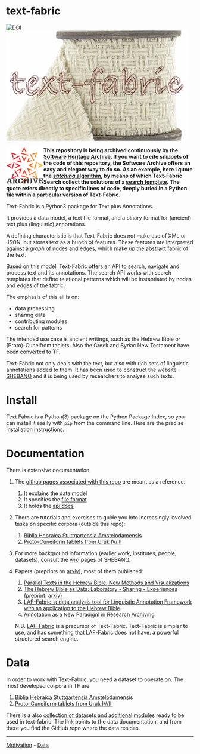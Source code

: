 # text-fabric

[![DOI](https://zenodo.org/badge/DOI/10.5281/zenodo.1008899.svg)](https://doi.org/10.5281/zenodo.592193)
![text-fabric](/docs/images/tf.png)


<a target="_blank" href="https://archive.softwareheritage.org/browse/origin/https://github.com/Dans-labs/text-fabric/directory/"><img src="/docs/images/swh-logo-archive.png" width="100" align="left"/></a>

**This repository is being archived continuously by the 
[Software Heritage Archive](https://archive.softwareheritage.org).
If you want to cite snippets of the code of this repository, the Software Archive
offers an easy and elegant way to do so.
As an example, here I quote the 
[*stitching* algorithm](https://archive.softwareheritage.org/swh:1:cnt:6169c074089ddc8a0e048cb67e1fec57857ef54d;lines=3224-3270/),
by means of which Text-Fabric Search collect the solutions of a
[search template](https://dans-labs.github.io/text-fabric/Api/General/#searching).
The quote refers directly to specific lines of code, deeply buried in
a Python file within a particular version of Text-Fabric.**

Text-Fabric is a Python3 package for Text plus Annotations.

It provides a data model, a text file format, and a binary format for (ancient) text plus
(linguistic) annotations.

A defining characteristic is that Text-Fabric does not make use of XML or JSON,
but stores text as a bunch of features.
These features are interpreted against a *graph* of nodes and edges, which make up the
abstract fabric of the text.

Based on this model, Text-Fabric offers an API to search, navigate and process text
and its annotations.
The search API works with search templates that define relational patterns
which will be instantiated by nodes and edges of the fabric.

The emphasis of this all is on:

* data processing
* sharing data
* contributing modules
* search for patterns

The intended use case is ancient writings, such as the Hebrew Bible or (Proto)-Cuneifrom tablets.
Also the Greek and Syriac New Testament have been converted to TF.

Text-Fabric not only deals with the text, but also with rich sets of linguistic annotations added to them.
It has been used to construct the website
[SHEBANQ](https://shebanq.ancient-data.org) and it is being
used by researchers to analyse such texts. 

# Install

Text Fabric is a Python(3) package on the Python Package Index, so you can install it easily with `pip` from
the command line. Here are the precise
[installation instructions](https://dans-labs.github.io/text-fabric/).

# Documentation

There is extensive documentation.

1. The [github pages associated with this repo](https://dans-labs.github.io/text-fabric/) are meant as a reference.
   1. It explains the [data model](https://dans-labs.github.io/text-fabric/Model/Data-Model/)
   2. It specifies the [file format](https://dans-labs.github.io/text-fabric/Model/File-formats/)
   3. It holds the [api docs](https://dans-labs.github.io/text-fabric/Api/General/)
2. There are tutorials and exercises to guide you into increasingly involved tasks
   on specific corpora (outside this repo):
   1. [Biblia Hebraica Stuttgartensia Amstelodamensis](https://nbviewer.jupyter.org/github/etcbc/bhsa/blob/master/tutorial/start.ipynb)
   1. [Proto-Cuneiform tablets from Uruk IV/III](https://nbviewer.jupyter.org/github/nino-cunei/tutorials/blob/master/start.ipynb)
3. For more background information (earlier work, institutes, people, datasets), consult the
   [wiki](https://github.com/ETCBC/shebanq/wiki)
   pages of SHEBANQ.
4. Papers (preprints on [arxiv](https://arxiv.org)), most of them published:
   1. [Parallel Texts in the Hebrew Bible, New Methods and Visualizations ](https://arxiv.org/abs/1603.01541)
   1. [The Hebrew Bible as Data: Laboratory - Sharing - Experiences](https://www.ubiquitypress.com/site/chapters/10.5334/bbi.18/)
      (preprint: [arxiv](https://arxiv.org/abs/1501.01866))
   1. [LAF-Fabric: a data analysis tool for Linguistic Annotation Framework with an application to the Hebrew Bible](https://arxiv.org/abs/1410.0286)
   1. [Annotation as a New Paradigm in Research Archiving](https://arxiv.org/abs/1412.6069)

   N.B. [LAF-Fabric](https://github.com/Dans-labs/laf-fabric) is a precursor of Text-Fabric.
   Text-Fabric is simpler to use, and has something that LAF-Fabric does not have:
   a powerful structured search engine.

# Data

In order to work with Text-Fabric, you need a dataset to operate on.
The most developed corpora in TF are

1. [Biblia Hebraica Stuttgartensia Amstelodamensis](https://github/etcbc/bhsa)
1. [Proto-Cuneiform tablets from Uruk IV/III](https://github/nino-cunei/uruk)

There is a also
[collection of datasets and additional modules](https://Dans-labs.github.io/text-fabric-data/)
ready to be used in text-fabric. The link points to the data documentation, and from there you find the GitHub
repo where the data resides.

---

[Motivation](http://www.slideshare.net/dirkroorda/text-fabric) - 
[Data](https://github.com/Dans-labs/text-fabric-data)

